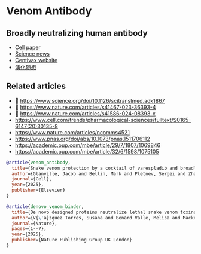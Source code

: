 # Venom Antibody

## Broadly neutralizing human antibody

- [Cell paper](https://www.cell.com/cell/fulltext/S0092-8674(25)00402-7)
- [Science news](https://www.science.org/content/article/he-injected-himself-venom-decades-can-his-antibodies-help-snakebite-victims)
- [Centivax website](https://www.centivax.com/tim)
- [演化随想](https://mp.weixin.qq.com/s/kxs0aj9uL6F5MQYkZnThsg)


## Related articles

- 🌟 https://www.science.org/doi/10.1126/scitranslmed.adk1867
- 🌟 https://www.nature.com/articles/s41467-023-36393-4
- 🌟 https://www.nature.com/articles/s41586-024-08393-x
- https://www.cell.com/trends/pharmacological-sciences/fulltext/S0165-6147(20)30135-8
- https://www.nature.com/articles/ncomms4521
- https://www.pnas.org/doi/abs/10.1073/pnas.1511706112
- https://academic.oup.com/mbe/article/29/7/1807/1069846
- https://academic.oup.com/mbe/article/32/6/1598/1075105


```bibtex
@article{venom_antibody,
  title={Snake venom protection by a cocktail of varespladib and broadly neutralizing human antibodies},
  author={Glanville, Jacob and Bellin, Mark and Pletnev, Sergei and Zhang, Baoshan and Andrade, Joel Christian and Kim, Sangil and Tsao, David and Verardi, Raffaello and Bedi, Rishi and Liao, Sindy and others},
  journal={Cell},
  year={2025},
  publisher={Elsevier}
}

@article{denovo_venom_binder,
  title={De novo designed proteins neutralize lethal snake venom toxins},
  author={V{\'a}zquez Torres, Susana and Benard Valle, Melisa and Mackessy, Stephen P and Menzies, Stefanie K and Casewell, Nicholas R and Ahmadi, Shirin and Burlet, Nick J and Muratspahi{\'c}, Edin and Sappington, Isaac and Overath, Max D and others},
  journal={Nature},
  pages={1--7},
  year={2025},
  publisher={Nature Publishing Group UK London}
}
```


